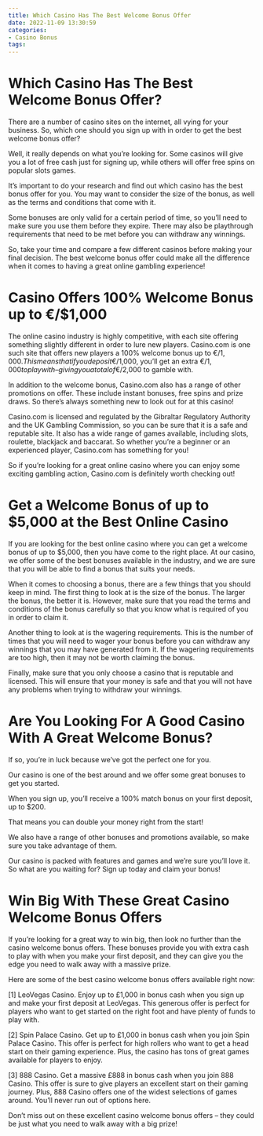 ```yaml
---
title: Which Casino Has The Best Welcome Bonus Offer
date: 2022-11-09 13:30:59
categories:
- Casino Bonus
tags:
---
```



#  Which Casino Has The Best Welcome Bonus Offer?

There are a number of casino sites on the internet, all vying for your business. So, which one should you sign up with in order to get the best welcome bonus offer?

Well, it really depends on what you’re looking for. Some casinos will give you a lot of free cash just for signing up, while others will offer free spins on popular slots games.

It’s important to do your research and find out which casino has the best bonus offer for you. You may want to consider the size of the bonus, as well as the terms and conditions that come with it.

Some bonuses are only valid for a certain period of time, so you’ll need to make sure you use them before they expire. There may also be playthrough requirements that need to be met before you can withdraw any winnings.

So, take your time and compare a few different casinos before making your final decision. The best welcome bonus offer could make all the difference when it comes to having a great online gambling experience!

#  Casino Offers 100% Welcome Bonus up to €/$1,000

The online casino industry is highly competitive, with each site offering something slightly different in order to lure new players. Casino.com is one such site that offers new players a 100% welcome bonus up to €/$1,000. This means that if you deposit €/$1,000, you’ll get an extra €/$1,000 to play with – giving you a total of €/$2,000 to gamble with.

In addition to the welcome bonus, Casino.com also has a range of other promotions on offer. These include instant bonuses, free spins and prize draws. So there’s always something new to look out for at this casino!

Casino.com is licensed and regulated by the Gibraltar Regulatory Authority and the UK Gambling Commission, so you can be sure that it is a safe and reputable site. It also has a wide range of games available, including slots, roulette, blackjack and baccarat. So whether you’re a beginner or an experienced player, Casino.com has something for you!

So if you’re looking for a great online casino where you can enjoy some exciting gambling action, Casino.com is definitely worth checking out!

#  Get a Welcome Bonus of up to $5,000  at the Best Online Casino

If you are looking for the best online casino where you can get a welcome bonus of up to $5,000, then you have come to the right place. At our casino, we offer some of the best bonuses available in the industry, and we are sure that you will be able to find a bonus that suits your needs.

When it comes to choosing a bonus, there are a few things that you should keep in mind. The first thing to look at is the size of the bonus. The larger the bonus, the better it is. However, make sure that you read the terms and conditions of the bonus carefully so that you know what is required of you in order to claim it.

Another thing to look at is the wagering requirements. This is the number of times that you will need to wager your bonus before you can withdraw any winnings that you may have generated from it. If the wagering requirements are too high, then it may not be worth claiming the bonus.

Finally, make sure that you only choose a casino that is reputable and licensed. This will ensure that your money is safe and that you will not have any problems when trying to withdraw your winnings.

#  Are You Looking For A Good Casino With A Great Welcome Bonus? 

If so, you’re in luck because we’ve got the perfect one for you. 

Our casino is one of the best around and we offer some great bonuses to get you started. 

When you sign up, you’ll receive a 100% match bonus on your first deposit, up to $200. 

That means you can double your money right from the start! 

We also have a range of other bonuses and promotions available, so make sure you take advantage of them. 

Our casino is packed with features and games and we’re sure you’ll love it. So what are you waiting for? Sign up today and claim your bonus!

#  Win Big With These Great Casino Welcome Bonus Offers

If you’re looking for a great way to win big, then look no further than the casino welcome bonus offers. These bonuses provide you with extra cash to play with when you make your first deposit, and they can give you the edge you need to walk away with a massive prize.

Here are some of the best casino welcome bonus offers available right now:

[1] LeoVegas Casino. Enjoy up to £1,000 in bonus cash when you sign up and make your first deposit at LeoVegas. This generous offer is perfect for players who want to get started on the right foot and have plenty of funds to play with.

[2] Spin Palace Casino. Get up to £1,000 in bonus cash when you join Spin Palace Casino. This offer is perfect for high rollers who want to get a head start on their gaming experience. Plus, the casino has tons of great games available for players to enjoy.

[3] 888 Casino. Get a massive £888 in bonus cash when you join 888 Casino. This offer is sure to give players an excellent start on their gaming journey. Plus, 888 Casino offers one of the widest selections of games around. You’ll never run out of options here.

Don’t miss out on these excellent casino welcome bonus offers – they could be just what you need to walk away with a big prize!